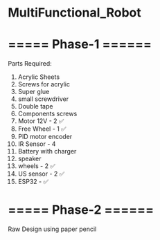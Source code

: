 # MultiFunctional_Robot

===== Phase-1 ======
====================
Parts Required:
1. Acrylic Sheets 
2. Screws for acrylic 
3. Super glue
4. small screwdriver
5. Double tape
6. Components screws 
7. Motor 12V - 2 ✅
8. Free Wheel - 1 ✅
9. PID motor encoder
10. IR Sensor - 4
11. Battery with charger
12. speaker
13. wheels - 2 ✅
14. US sensor - 2 ✅
15. ESP32 - ✅

===== Phase-2 ======
====================
Raw Design using paper pencil


